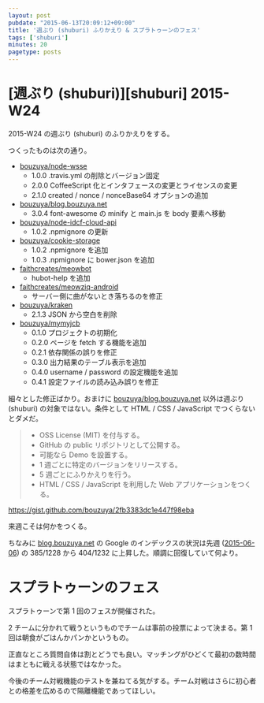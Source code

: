 ```yaml
---
layout: post
pubdate: "2015-06-13T20:09:12+09:00"
title: '週ぶり (shuburi) ふりかえり & スプラトゥーンのフェス'
tags: ['shuburi']
minutes: 20
pagetype: posts
---
```

# [週ぶり (shuburi)][shuburi] 2015-W24

2015-W24 の週ぶり (shuburi) のふりかえりをする。

つくったものは次の通り。

- [bouzuya/node-wsse][]
  - 1.0.0 .travis.yml の削除とバージョン固定
  - 2.0.0 CoffeeScript 化とインタフェースの変更とライセンスの変更
  - 2.1.0 created / nonce / nonceBase64 オプションの追加
- [bouzuya/blog.bouzuya.net][]
  - 3.0.4 font-awesome の minify と main.js を body 要素へ移動
- [bouzuya/node-idcf-cloud-api][]
  - 1.0.2 .npmignore の更新
- [bouzuya/cookie-storage][]
  - 1.0.2 .npmignore を追加
  - 1.0.3 .npmignore に bower.json を追加
- [faithcreates/meowbot][]
  - hubot-help を追加
- [faithcreates/meowziq-android][]
  - サーバー側に曲がないとき落ちるのを修正
- [bouzuya/kraken][]
  - 2.1.3 JSON から空白を削除
- [bouzuya/mymyjcb][]
  - 0.1.0 プロジェクトの初期化
  - 0.2.0 ページを fetch する機能を追加
  - 0.2.1 依存関係の誤りを修正
  - 0.3.0 出力結果のテーブル表示を追加
  - 0.4.0 username / password の設定機能を追加
  - 0.4.1 設定ファイルの読み込み誤りを修正

細々とした修正ばかり。おまけに [bouzuya/blog.bouzuya.net][] 以外は週ぶり (shuburi) の対象ではない。条件として HTML / CSS / JavaScript でつくらないとダメだ。


> - OSS License (MIT) を付与する。
> - GitHub の public リポジトリとして公開する。
> - 可能なら Demo を設置する。
> - 1 週ごとに特定のバージョンをリリースする。
> - 5 週ごとにふりかえりを行う。
> - HTML / CSS / JavaScript を利用した Web アプリケーションをつくる。

https://gist.github.com/bouzuya/2fb3383dc1e447f98eba

来週こそは何かをつくる。

ちなみに [blog.bouzuya.net](http://blog.bouzuya.net) の Google のインデックスの状況は先週 ([2015-06-06][]) の 385/1228 から 404/1232 に上昇した。順調に回復していて何より。

# スプラトゥーンのフェス

スプラトゥーンで第 1 回のフェスが開催された。

2 チームに分かれて戦うというものでチームは事前の投票によって決まる。第 1 回は朝食がごはんかパンかというもの。

正直なところ質問自体は割とどうでも良い。マッチングがひどくて最初の数時間はまともに戦える状態ではなかった。

今後のチーム対戦機能のテストを兼ねてる気がする。チーム対戦はさらに初心者との格差を広めるので隔離機能であってほしい。

[bouzuya/blog.bouzuya.net]: https://github.com/bouzuya/blog.bouzuya.net
[bouzuya/cookie-storage]: https://github.com/bouzuya/cookie-storage
[bouzuya/kraken]: https://github.com/bouzuya/kraken
[bouzuya/mymyjcb]: https://github.com/bouzuya/mymyjcb
[bouzuya/node-idcf-cloud-api]: https://github.com/bouzuya/node-idcf-cloud-api
[bouzuya/node-wsse]: https://github.com/bouzuya/node-wsse
[faithcreates/meowbot]: https://github.com/faithcreates/meowbot
[faithcreates/meowziq-android]: https://github.com/faithcreates/meowziq-android
[2015-06-06]: http://blog.bouzuya.net/2015/06/06/
